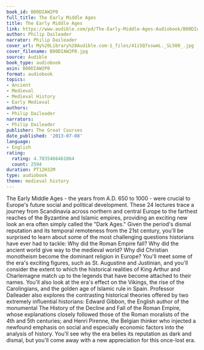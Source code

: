 ```yaml
---
book_id: B00DIAW2P0
full_title: The Early Middle Ages
title: The Early Middle Ages
link: https://www.audible.com/pd/The-Early-Middle-Ages-Audiobook/B00DIAW2P0
author: Philip Daileader
narrator: Philip Daileader
cover_url: My%20Library%20Audible.com-1_files/41i5Q7sswmL._SL500_.jpg
cover_filename: B00DIAW2P0.jpg
source: Audible
book_type: audiobook
asin: B00DIAW2P0
format: audiobook
topics:
- Ancient
- Medieval
- Medieval History
- Early Medieval
authors:
- Philip Daileader
narrators:
- Philip Daileader
publisher: The Great Courses
date_published: '2013-07-08'
language:
- English
rating:
  rating: 4.7035466461064
  count: 2594
duration: PT12H32M
type: audiobook
theme: medieval history
---
```

The Early Middle Ages - the years from A.D. 650 to 1000 - were crucial to Europe's future social and political development. These 24 lectures trace a journey from Scandinavia across northern and central Europe to the farthest reaches of the Byzantine and Islamic empires, providing an exciting new look an era often simply called the "Dark Ages."
Given the period's dismal reputation and its temporal remoteness from the 21st century, you'll be surprised to learn about some of the most challenging questions historians have ever had to tackle: Why did the Roman Empire fall? Why did the ancient world give way to the medieval world? Why did Christian monotheism become the dominant religion in Europe? You'll meet some of the era's exciting figures, such as St. Augustine and Justinian, and you'll consider the extent to which the historical realities of King Arthur and Charlemagne match up to the legends that have become attached to their names. You'll also look at the era's effect on the Vikings, the rise of the Carolingians, and the golden age of Islamic rule in Spain.
Professor Daileader also explores the contrasting historical theories offered by two extremely influential historians: Edward Gibbon, the English author of the monumental The History of the Decline and Fall of the Roman Empire, whose explanations closely followed those of the Roman moralists of the 4th and 5th centuries; and Henri Pirenne, the Belgian thinker who injected a newfound emphasis on social and especially economic factors into the analysis of history.
You'll see why the era belies its reputation as dark and dismal, but you'll come away with a new appreciation for this once-lost era.
